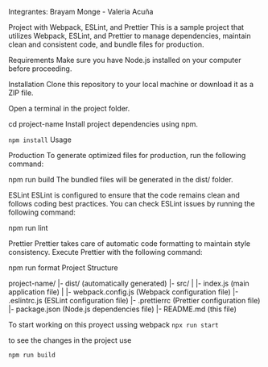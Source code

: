 Integrantes: Brayam Monge - Valeria Acuña 

Project with Webpack, ESLint, and Prettier
This is a sample project that utilizes Webpack, ESLint, and Prettier to manage dependencies, maintain clean and consistent code, and bundle files for production.

Requirements
Make sure you have Node.js installed on your computer before proceeding.

Installation
Clone this repository to your local machine or download it as a ZIP file.

Open a terminal in the project folder.

cd project-name
Install project dependencies using npm.

`npm install`
Usage

Production
To generate optimized files for production, run the following command:

npm run build
The bundled files will be generated in the dist/ folder.

ESLint
ESLint is configured to ensure that the code remains clean and follows coding best practices. You can check ESLint issues by running the following command:

npm run lint

Prettier
Prettier takes care of automatic code formatting to maintain style consistency. Execute Prettier with the following command:

npm run format
Project Structure

project-name/
|- dist/ (automatically generated)
|- src/
| |- index.js (main application file)
|
|- webpack.config.js (Webpack configuration file)
|- .eslintrc.js (ESLint configuration file)
|- .prettierrc (Prettier configuration file)
|- package.json (Node.js dependencies file)
|- README.md (this file)


To start working on this proyect ussing webpack 
`npx run start`

to see the changes in the project use

`npm run build`

